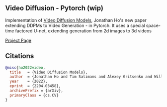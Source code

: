 ## Video Diffusion - Pytorch (wip)

Implementation of <a href="https://arxiv.org/abs/2204.03458">Video Diffusion Models</a>, Jonathan Ho's new paper extending DDPMs to Video Generation - in Pytorch. It uses a special space-time factored U-net, extending generation from 2d images to 3d videos

<a href="https://video-diffusion.github.io/">Project Page</a>

## Citations

```bibtex
@misc{ho2022video,
  title   = {Video Diffusion Models}, 
  author  = {Jonathan Ho and Tim Salimans and Alexey Gritsenko and William Chan and Mohammad Norouzi and David J. Fleet},
  year    = {2022},
  eprint  = {2204.03458},
  archivePrefix = {arXiv},
  primaryClass = {cs.CV}
}
```
